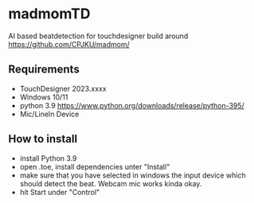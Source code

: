 # madmomTD
AI based beatdetection for touchdesigner build around https://github.com/CPJKU/madmom/


## Requirements
- TouchDesigner 2023.xxxx
- Windows 10/11
- python 3.9  https://www.python.org/downloads/release/python-395/
- Mic/LineIn Device

## How to install
- install Python 3.9
- open .toe,  install dependencies unter "Install"
- make sure that you have selected in windows the input device which should detect the beat. Webcam mic works kinda okay.
- hit Start under "Control"
